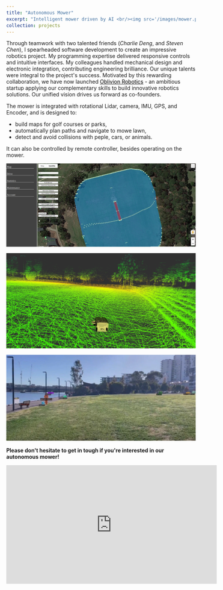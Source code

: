 ```yaml
---
title: "Autonomous Mower"
excerpt: "Intelligent mower driven by AI <br/><img src='/images/mower.png' width='640' height='480'>"
collection: projects
---
```


Through teamwork with two talented friends (*Charlie Deng*, and *Steven Chen*), I spearheaded software development to create an impressive robotics project. My programming expertise delivered responsive controls and intuitive interfaces. My colleagues handled mechanical design and electronic integration, contributing engineering brilliance. Our unique talents were integral to the project's success. Motivated by this rewarding collaboration, we have now launched [<font color="black">Oblivion Robotics</font>](https://www.oblivionrobotics.com/) - an ambitious startup applying our complementary skills to build innovative robotics solutions. Our unified vision drives us forward as co-founders.

The mower is integrated with rotational Lidar, camera, IMU, GPS, and Encoder, and is designed to:
* build maps for golf courses or parks,
* automatically plan paths and navigate to mowe lawn,
* detect and avoid collisions with peple, cars, or animals.

It can also be controlled by remote controller, besides operating on the mower.

![UI](/images/mower_ui.png)

![Map](/images/mower_map.png)

![AI](/images/mower_ai.png)


**Please don't hesitate to get in tough if you're interested in our autonomous mower!**

<iframe width="560" height="315" src="https://www.youtube.com/embed/5XQPr39J1VI?si=L6wRMbKIfWNmXtXD" title="YouTube video player" frameborder="0" allow="accelerometer; autoplay; clipboard-write; encrypted-media; gyroscope; picture-in-picture; web-share" allowfullscreen></iframe>
